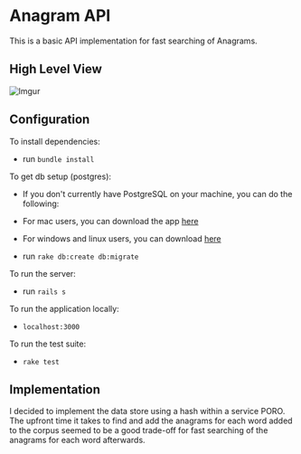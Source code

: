 # Anagram API

This is a basic API implementation for fast searching of Anagrams.

## High Level View
![Imgur](http://i.imgur.com/Y2fJ1rE.png)

## Configuration

To install dependencies:

* run `bundle install`

To get db setup (postgres):

* If you don't currently have PostgreSQL on your machine, you can do the following:

 - For mac users, you can download the app [here](posgresapp.com)

 - For windows and linux users, you can download [here](https://www.postgresql.org/download/)

* run `rake db:create db:migrate`

To run the server:

* run `rails s`

To run the application locally:

* `localhost:3000`

To run the test suite:

* `rake test`

## Implementation

I decided to implement the data store using a hash within a service PORO. The upfront time it takes
to find and add the anagrams for each word added to the corpus seemed to be a good trade-off for fast searching of
the anagrams for each word afterwards.

